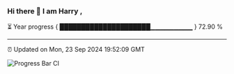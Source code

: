 ### Hi there 👋 I am Harry , 

⏳ Year progress { █████████████████████▁▁▁▁▁▁▁▁▁ } 72.90 %

---

⏰ Updated on Mon, 23 Sep 2024 19:52:09 GMT

![Progress Bar CI](https://github.com/duykhang68/duykhang68/workflows/Progress%20Bar%20CI/badge.svg)
